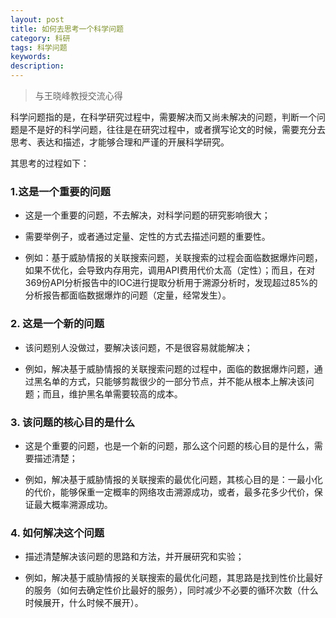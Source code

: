 ```yaml
---
layout: post
title: 如何去思考一个科学问题
category: 科研
tags: 科学问题
keywords:
description:
---
```


> 与王晓峰教授交流心得

科学问题指的是，在科学研究过程中，需要解决而又尚未解决的问题，判断一个问题是不是好的科学问题，往往是在研究过程中，或者撰写论文的时候，需要充分去思考、表达和描述，才能够合理和严谨的开展科学研究。

其思考的过程如下：

### 1.这是一个重要的问题

* 这是一个重要的问题，不去解决，对科学问题的研究影响很大；

* 需要举例子，或者通过定量、定性的方式去描述问题的重要性。

* 例如：基于威胁情报的关联搜索问题，关联搜索的过程会面临数据爆炸问题，如果不优化，会导致内存用完，调用API费用代价太高（定性）；而且，在对369份API分析报告中的IOC进行提取分析用于溯源分析时，发现超过85%的分析报告都面临数据爆炸的问题（定量，经常发生）。

### 2. 这是一个新的问题

* 该问题别人没做过，要解决该问题，不是很容易就能解决；

* 例如，解决基于威胁情报的关联搜索问题的过程中，面临的数据爆炸问题，通过黑名单的方式，只能够剪裁很少的一部分节点，并不能从根本上解决该问题；而且，维护黑名单需要较高的成本。

### 3. 该问题的核心目的是什么

* 这是个重要的问题，也是一个新的问题，那么这个问题的核心目的是什么，需要描述清楚；

* 例如，解决基于威胁情报的关联搜索的最优化问题，其核心目的是：一最小化的代价，能够保重一定概率的网络攻击溯源成功，或者，最多花多少代价，保证最大概率溯源成功。

### 4. 如何解决这个问题

* 描述清楚解决该问题的思路和方法，并开展研究和实验；

* 例如，解决基于威胁情报的关联搜索的最优化问题，其思路是找到性价比最好的服务（如何去确定性价比最好的服务），同时减少不必要的循环次数（什么时候展开，什么时候不展开）。
    